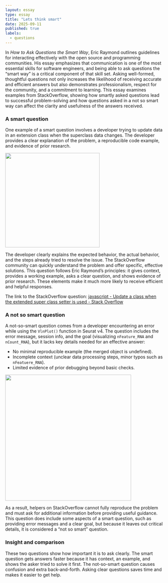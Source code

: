 ```yaml
---
layout: essay
type: essay
title: "Lets think smart"
date: 2025-09-11
published: true
labels:
  - questions
---
```


In *How to Ask Questions the Smart Way*, Eric Raymond outlines guidelines for interacting effectively with the open source and programming communities. His essay emphasizes that communication is one of the most essential skills for software engineers, and being able to ask questions the “smart way” is a critical component of that skill set. Asking well-formed, thoughtful questions not only increases the likelihood of receiving accurate and efficient answers but also demonstrates professionalism, respect for the community, and a commitment to learning. This essay examines examples from StackOverflow, showing how smartly asked questions lead to successful problem-solving and how questions asked in a not so smart way can affect the clarity and usefulness of the answers received.

### A smart question

One example of a smart question involves a developer trying to update data in an extension class when the superclass data changes. The developer provides a clear explanation of the problem, a reproducible code example, and evidence of prior research.

<img width="300px" class="rounded float-start pe-4" src="../img/igniting/Screenshot_2025-09-11_215036.png">

The developer clearly explains the expected behavior, the actual behavior, and the steps already tried to resolve the issue. The StackOverflow community can quickly understand the problem and offer specific, effective solutions. This question follows Eric Raymond’s principles: it gives context, provides a working example, asks a clear question, and shows evidence of prior research. These elements make it much more likely to receive efficient and helpful responses.

The link to the StackOverflow question: [javascript - Update a class when the extended super class setter is used - Stack Overflow](https://stackoverflow.com/questions/ask)

### A not so smart question

A not-so-smart question comes from a developer encountering an error while using the `VlnPlot()` function in Seurat v4. The question includes the error message, session info, and the goal (visualizing `nFeature_RNA` and `nCount_RNA`), but it lacks key details needed for an effective answer:
- No minimal reproducible example (the merged object is undefined).  
- Incomplete context (unclear data processing steps, minor typos such as `nFeatuere_RNA`).  
- Limited evidence of prior debugging beyond basic checks.

<img width="400px" class="rounded float-start pe-4" src="../img/difficulty/Screenshot_11-9-2025_22021_stackoverflow.com.jpeg">

As a result, helpers on StackOverflow cannot fully reproduce the problem and must ask for additional information before providing useful guidance. This question does include some aspects of a smart question, such as providing error messages and a clear goal, but because it leaves out critical details, it is considered a “not so smart” question.

### Insight and comparison

These two questions show how important it is to ask clearly. The smart question gets answers faster because it has context, an example, and shows the asker tried to solve it first. The not-so-smart question causes confusion and extra back-and-forth. Asking clear questions saves time and makes it easier to get help.

